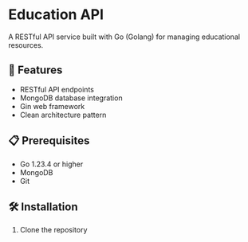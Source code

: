 # Education API

A RESTful API service built with Go (Golang) for managing educational resources.

## 🚀 Features

- RESTful API endpoints
- MongoDB database integration
- Gin web framework
- Clean architecture pattern

## 📋 Prerequisites

- Go 1.23.4 or higher
- MongoDB
- Git

## 🛠️ Installation

1. Clone the repository 